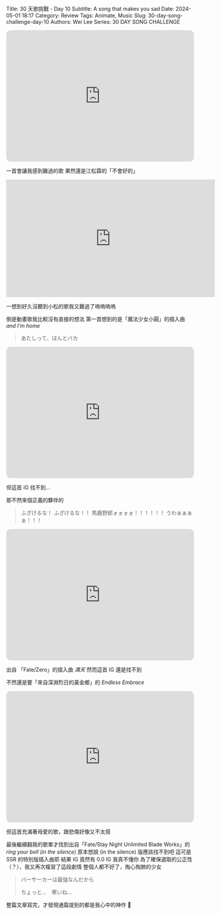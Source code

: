 Title: 30 天歌挑戰 - Day 10
Subtitle: A song that makes you sad
Date: 2024-05-01 18:17
Category: Review
Tags: Animate, Music
Slug: 30-day-song-challenge-day-10
Authors: Wei Lee
Series: 30 DAY SONG CHALLENGE

<iframe style="border-radius:12px" src="https://open.spotify.com/embed/track/3LK5GrMCZ0FZNGKJc2uChG?utm_source=generator" width="100%" height="352" frameBorder="0" allowfullscreen="" allow="autoplay; clipboard-write; encrypted-media; fullscreen; picture-in-picture" loading="lazy"></iframe>

<!--more-->

一首會讓我感到難過的歌
果然還是江松霖的「不會好的」

<iframe width="560" height="315" src="https://www.youtube.com/embed/RlT4hpqhSis?si=rlZE-bMZCjP3v4sf" title="YouTube video player" frameborder="0" allow="accelerometer; autoplay; clipboard-write; encrypted-media; gyroscope; picture-in-picture; web-share" referrerpolicy="strict-origin-when-cross-origin" allowfullscreen></iframe>

一想到好久沒聽到小松的歌我又難過了嗚嗚嗚嗚

倒是動畫歌我比較沒有直接的想法
第一首想到的是「魔法少女小圓」的插入曲 *and I'm home*

> あたしって、ほんとバカ

<iframe style="border-radius:12px" src="https://open.spotify.com/embed/track/3n8hAfucrvhw30brcAzRVB?utm_source=generator" width="100%" height="352" frameBorder="0" allowfullscreen="" allow="autoplay; clipboard-write; encrypted-media; fullscreen; picture-in-picture" loading="lazy"></iframe>

但這首 IG 找不到...

那不然來個正義的夥伴的

> ふざけるな！ ふざけるな！！ 馬鹿野郎ォォォォ！！！！！！ うわぁぁぁぁ！！！

<iframe style="border-radius:12px" src="https://open.spotify.com/embed/track/78j1pgpLYJb0ltrWvWpa8z?utm_source=generator" width="100%" height="352" frameBorder="0" allowfullscreen="" allow="autoplay; clipboard-write; encrypted-media; fullscreen; picture-in-picture" loading="lazy"></iframe>

出自 「Fate/Zero」的插入曲 *満天*
然而這首 IG 還是找不到

不然還是要「來自深淵烈日的黃金鄉」的 *Endless Embrace*

<iframe style="border-radius:12px" src="https://open.spotify.com/embed/track/3ii6HM45Hip0OVguE8Nxwu?utm_source=generator" width="100%" height="352" frameBorder="0" allowfullscreen="" allow="autoplay; clipboard-write; encrypted-media; fullscreen; picture-in-picture" loading="lazy"></iframe>

但這首充滿著母愛的歌，跟悲傷好像又不太搭

最後繼續翻我的歌單才找到出自「Fate/Stay Night Unlimited Blade Works」的 *ring your bell (in the silence)*
原本想說 (in the silence) 版應該找不到吧
這可是 SSR 的特別版插入曲耶
結果 IG 竟然有 0.0
IG 我真不懂你
為了確保選取的公正性（？），我又再次複習了這段劇情
整個人都不好了，掏心掏肺的少女

> バーサーカーは最強なんだから
>
> ちょっと...　寒いね...

整篇文章寫完，才發現通篇提到的都是我心中的神作 🤩
